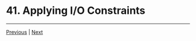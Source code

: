 # 41. Applying I/O Constraints

---

[Previous](./40_What-are-Design-Constraints.md) | [Next](./42_Creating-Clock-Constraints.md)